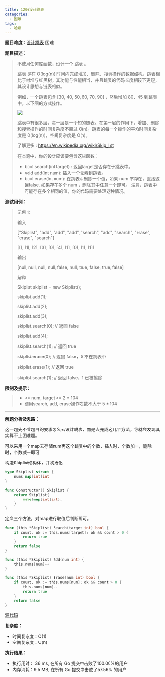 ```yaml
---
title: 1206设计跳表
categories:
  - 困难
tags:
  - 哈希
---
```


**题目难度：**[设计跳表](https://leetcode.cn/problems/design-skiplist/) 困难

**题目描述：**

> 不使用任何库函数，设计一个 跳表 。
>
> 跳表 是在 O(log(n)) 时间内完成增加、删除、搜索操作的数据结构。跳表相比于树堆与红黑树，其功能与性能相当，并且跳表的代码长度相较下更短，其设计思想与链表相似。
>
> 例如，一个跳表包含 [30, 40, 50, 60, 70, 90] ，然后增加 80、45 到跳表中，以下图的方式操作。
> 
> ![](../img/leetcode/1206设计跳表/1506_skiplist.gif)
> 
> 跳表中有很多层，每一层是一个短的链表。在第一层的作用下，增加、删除和搜索操作的时间复杂度不超过 O(n)。跳表的每一个操作的平均时间复杂度是 O(log(n))，空间复杂度是 O(n)。
> 
> 了解更多 : https://en.wikipedia.org/wiki/Skip_list
> 
> 在本题中，你的设计应该要包含这些函数：
> 
> - bool search(int target) : 返回target是否存在于跳表中。
> - void add(int num): 插入一个元素到跳表。
> - bool erase(int num): 在跳表中删除一个值，如果 num 不存在，直接返回false. 如果存在多个 num ，删除其中任意一个即可。
> 注意，跳表中可能存在多个相同的值，你的代码需要处理这种情况。


**测试用例：**

> 示例 1:
>
> 输入
>
> ["Skiplist", "add", "add", "add", "search", "add", "search", "erase", "erase", "search"]
>
> [[], [1], [2], [3], [0], [4], [1], [0], [1], [1]]
>
> 输出
>
> [null, null, null, null, false, null, true, false, true, false]
>
>
> 解释
>
> Skiplist skiplist = new Skiplist();
>
> skiplist.add(1);
>
> skiplist.add(2);
>
> skiplist.add(3);
>
> skiplist.search(0);   // 返回 false
>
> skiplist.add(4);
>
> skiplist.search(1);   // 返回 true
>
> skiplist.erase(0);    // 返回 false，0 不在跳表中
>
> skiplist.erase(1);    // 返回 true
>
> skiplist.search(1);   // 返回 false，1 已被擦除


**限制及提示：**
>  - <= num, target <= 2 * 104
>  - 调用search, add,  erase操作次数不大于 5 * 104

---
**解题分析及思路：**

这一题先不看题目的要求怎么去设计跳表，而是去完成这几个方法，你就会发现其实算不上困难题。


可以采用一个map去存储num再这个跳表中的个数，插入时，个数加一，删除时，个数减一即可

构造Skiplist结构体，并初始化
```go
type Skiplist struct {
	nums map[int]int
}

func Constructor() Skiplist {
	return Skiplist{
		make(map[int]int),
	}
}
```

定义三个方法，对map进行取值后判断即可。
```go
func (this *Skiplist) Search(target int) bool {
	if count, ok := this.nums[target]; ok && count > 0 {
		return true
	}
	return false
}

func (this *Skiplist) Add(num int) {
	this.nums[num]++
}

func (this *Skiplist) Erase(num int) bool {
	if count, ok := this.nums[num]; ok && count > 0 {
		this.nums[num]--
		return true
	}
	return false
}
```



[源代码](https://github.com/lomtom/algorithm-go/blob/main/leetcode/1206/1206设计跳表_test.go)

**复杂度：**
- 时间复杂度：O(1)
- 空间复杂度：O(n)

**执行结果：**
- 执行用时： 36 ms, 在所有 Go 提交中击败了100.00%的用户
- 内存消耗：9.5 MB, 在所有 Go 提交中击败了57.56% 的用户
